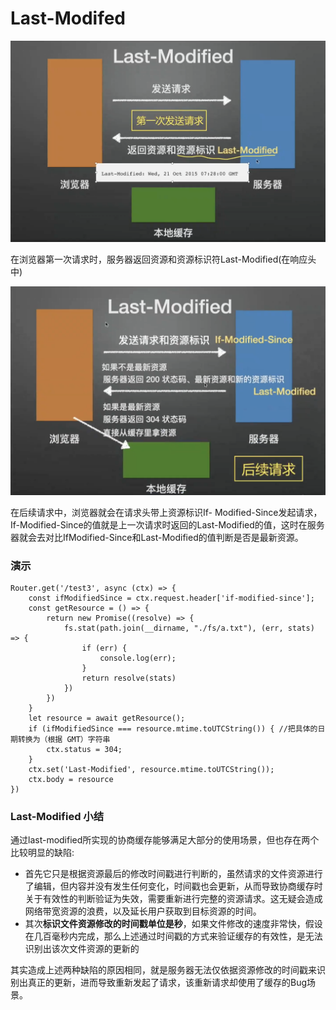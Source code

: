 # Last-Modifed

![](<../.gitbook/assets/image (14) (1).png>)

在浏览器第一次请求时，服务器返回资源和资源标识符Last-Modified(在响应头中)

![](<../.gitbook/assets/image (17) (1).png>)

在后续请求中，浏览器就会在请求头带上资源标识If- Modified-Since发起请求，If-Modified-Since的值就是上一次请求时返回的Last-Modified的值，这时在服务器就会去对比IfModified-Since和Last-Modified的值判断是否是最新资源。



### 演示

```
Router.get('/test3', async (ctx) => {
    const ifModifiedSince = ctx.request.header['if-modified-since'];
    const getResource = () => {
        return new Promise((resolve) => {
            fs.stat(path.join(__dirname, "./fs/a.txt"), (err, stats) => {
                if (err) {
                    console.log(err);
                }
                return resolve(stats)
            })
        })
    }
    let resource = await getResource();
    if (ifModifiedSince === resource.mtime.toUTCString()) { //把具体的日期转换为（根据 GMT）字符串
        ctx.status = 304;
    }
    ctx.set('Last-Modified', resource.mtime.toUTCString());
    ctx.body = resource
})
```



### Last-Modified 小结

通过last-modified所实现的协商缓存能够满足大部分的使用场景，但也存在两个比较明显的缺陷:

* 首先它只是根据资源最后的修改时间戳进行判断的，虽然请求的文件资源进行了编辑，但内容并没有发生任何变化，时间戳也会更新，从而导致协商缓存时关于有效性的判断验证为失效，需要重新进行完整的资源请求。这无疑会造成网络带宽资源的浪费，以及延长用户获取到目标资源的时间。&#x20;
* 其次**标识文件资源修改的时间戳单位是秒**，如果文件修改的速度非常快，假设在几百毫秒内完成，那么上述通过时间戳的方式来验证缓存的有效性，是无法识别出该次文件资源的更新的



其实造成上述两种缺陷的原因相同，就是服务器无法仅依据资源修改的时间戳来识别出真正的更新，进而导致重新发起了请求，该重新请求却使用了缓存的Bug场景。


